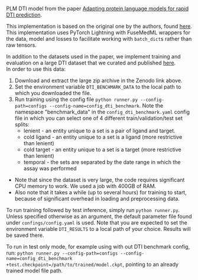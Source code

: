 PLM DTI model from the paper [Adapting protein language models for rapid DTI prediction](https://www.mlsb.io/papers_2021/MLSB2021_Adapting_protein_language_models.pdf).

This implementation is based on the original one by the authors, found [here](https://github.com/samsledje/Contrastive_PLM_DTI/). This implementation uses PyTorch Lightning with FuseMedML wrappers for the data, model and losses to facilitate working with `batch_dict`s rather than raw tensors.

In addition to the datasets used in the paper, we implement training and evaluation on a large DTI dataset that we curated and published [here](https://zenodo.org/record/8105617).  
In order to use this data:
1. Download and extract the large zip archive in the Zenodo link above.
2. Set the environment variable `DTI_BENCHMARK_DATA` to the local path to which you downloaded the file.
3. Run training using the config file `python runner.py --config-path=configs --config-name=config_dti_benchmark`. Note the namespace "benchmark_data" in the `config_dti_benchmark.yaml` config file in which you can select one of 4 different train/validation/test set splits: 
    * lenient - an entity unique to a set is a pair of ligand and target.
    * cold ligand - an entity unique to a set is a ligand (more restrictive than lenient)
    * cold target - an entity unique to a set is a target (more restrictive than lenient)
    * temporal - the sets are separated by the date range in which the assay was performed

* Note that since the dataset is very large, the code requires significant CPU memory to work. We used a job with 400GB of RAM. 
* Also note that it takes a while (up to several hours) for training to start, because of significant overhead in loading and preprocessing data.

To run training followed by test inference, simply run `python runner.py`.
Unless specified otherwise as an argument, the default parameter file found under `confings/config.yaml` is used. Note that you are expected to set the environment variable `DTI_RESULTS` to a local path of your choice. Results will be saved there.

To run in test only mode, for example using with out DTI benchmark config, run:
`python runner.py --config-path=configs --config-name=config_dti_benchmark +test.checkpoint=/path/to/trained/model.ckpt`,
pointing to an already trained model file path.
